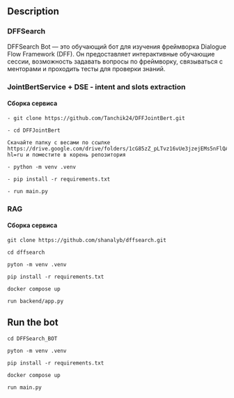## Description

### DFFSearch

DFFSearch Bot — это обучающий бот для изучения фреймворка Dialogue Flow Framework (DFF). Он предоставляет интерактивные обучающие сессии, возможность задавать вопросы по фреймворку, связываться с менторами и проходить тесты для проверки знаний.

### JointBertService + DSE - intent and slots extraction 
#### Сборка сервиса

```commandline
- git clone https://github.com/Tanchik24/DFFJointBert.git
```

```commandline
- cd DFFJointBert
```

```commandline
Скачайте папку с весами по ссылке https://drive.google.com/drive/folders/1cG85zZ_pLTvz16vUe3jzejEMs5nFlQA8?hl=ru и поместите в корень репозитория 
```

```commandline
- python -m venv .venv
```

```commandline
- pip install -r requirements.txt
```

```commandline
- run main.py
```

### RAG 
#### Сборка сервиса

```commandline
git clone https://github.com/shanalyb/dffsearch.git
```

```commandline
cd dffsearch
```

```commandline
pyton -m venv .venv
```

```commandline
pip install -r requirements.txt
```

```commandline
docker compose up
```

```commandline
run backend/app.py
```

## Run the bot

```commandline
cd DFFSearch_BOT
```

```commandline
pyton -m venv .venv
```

```commandline
pip install -r requirements.txt
```

```commandline
docker compose up
```

```commandline
run main.py
```
